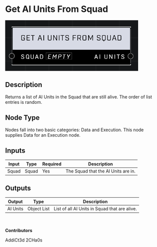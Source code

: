 # Get AI Units From Squad
![alt text](../../../.gitbook/assets/get-ai-units-from-squad.png)
## Description
Returns a list of AI Units in the Squad that are still alive. The order of list entries is random.

## Node Type
Nodes fall into two basic categories: Data and Execution. This node supplies Data for an Execution node.

## Inputs
| Input            | Type             | Required | Description												    |
|------------------|------------------|----------|--------------------------------------------------------------|
| Squad | Squad | Yes | The Squad that the AI Units are in.  |

## Outputs
| Output           | Type             | Description												     |
|------------------|------------------|--------------------------------------------------------------|
| AI Units | Object List | List of all AI Units in Squad that are alive.						     |

\
\
**Contributors**

AddiCt3d 2CHa0s
